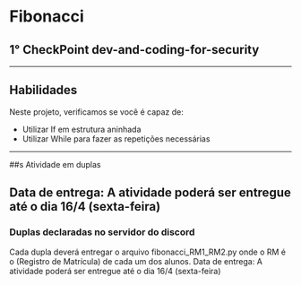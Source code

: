# Fibonacci
## 1° CheckPoint dev-and-coding-for-security
---
## Habilidades

Neste projeto, verificamos se você é capaz de:

- Utilizar If em estrutura aninhada
- Utilizar While para fazer as repetições necessárias

---
##s Atividade em duplas
## Data de entrega: A atividade poderá ser entregue até o dia 16/4 (sexta-feira)
### Duplas declaradas no servidor do discord


Cada dupla deverá entregar o arquivo fibonacci_RM1_RM2.py onde o RM é o (Registro de Matrícula) de cada um dos alunos.
Data de entrega: A atividade poderá ser entregue até o dia 16/4 (sexta-feira)
